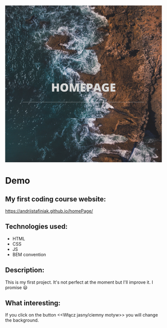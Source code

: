 
![obrazek](images/share.png)
# Demo
## My first coding course website:
https://andriistafiniak.github.io/homePage/

## Technologies used:
- HTML
- CSS
- JS
- BEM convention

## Description:
This is my first project. It's not perfect at the moment but I'll improve it. I promise 😃

## What interesting:
If you click on the button <<Włącz jasny/ciemny motyw>> you will change the background.



